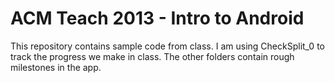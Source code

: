 ACM Teach 2013 - Intro to Android 
=================================

This repository contains sample code from class.
I am using CheckSplit_0 to track the progress we make in class. The other folders contain rough milestones in the app. 
